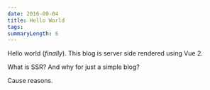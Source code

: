 ```yaml
---
date: 2016-09-04
title: Hello World
tags:
summaryLength: 6
---
```


Hello world (*finally*). This blog is server side rendered using Vue 2.

What is SSR? And why for just a simple blog?

Cause reasons.

